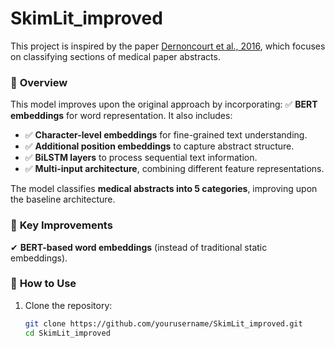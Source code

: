 # SkimLit_improved

This project is inspired by the paper [Dernoncourt et al., 2016](https://arxiv.org/pdf/1612.05251), which focuses on classifying sections of medical paper abstracts.

### 📌 **Overview**
This model improves upon the original approach by incorporating: ✅ **BERT embeddings** for word representation.
It also includes:
- ✅ **Character-level embeddings** for fine-grained text understanding.
- ✅ **Additional position embeddings** to capture abstract structure.
- ✅ **BiLSTM layers** to process sequential text information.
- ✅ **Multi-input architecture**, combining different feature representations.

The model classifies **medical abstracts into 5 categories**, improving upon the baseline architecture.

### 📌 **Key Improvements**
✔ **BERT-based word embeddings** (instead of traditional static embeddings).  

### 📌 **How to Use**
1. Clone the repository:
   ```bash
   git clone https://github.com/yourusername/SkimLit_improved.git
   cd SkimLit_improved
